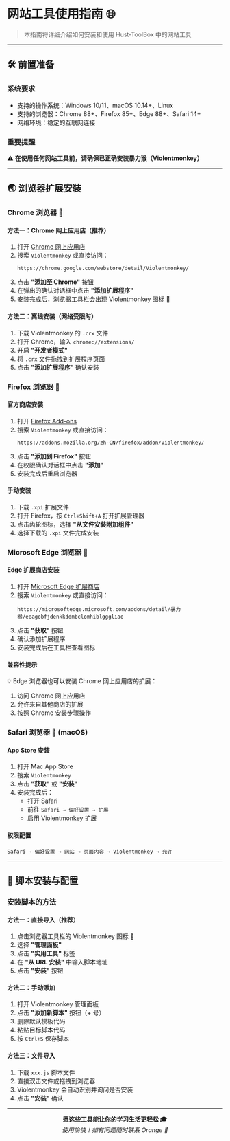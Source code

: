 # 网站工具使用指南 🌐

> 本指南将详细介绍如何安装和使用 Hust-ToolBox 中的网站工具

---

## 🛠️ 前置准备

### 系统要求

- 支持的操作系统：Windows 10/11、macOS 10.14+、Linux
- 支持的浏览器：Chrome 88+、Firefox 85+、Edge 88+、Safari 14+
- 网络环境：稳定的互联网连接

### 重要提醒

⚠️ **在使用任何网站工具前，请确保已正确安装暴力猴（Violentmonkey）**

---

## 🌏 浏览器扩展安装

### Chrome 浏览器 🔵

#### 方法一：Chrome 网上应用店（推荐）

1. 打开 [Chrome 网上应用店](https://chrome.google.com/webstore)
2. 搜索 `Violentmonkey` 或直接访问：
   ```
   https://chrome.google.com/webstore/detail/Violentmonkey/
   ```
3. 点击 **"添加至 Chrome"** 按钮
4. 在弹出的确认对话框中点击 **"添加扩展程序"**
5. 安装完成后，浏览器工具栏会出现 Violentmonkey 图标 🐒

#### 方法二：离线安装（网络受限时）

1. 下载 Violentmonkey 的 `.crx` 文件
2. 打开 Chrome，输入 `chrome://extensions/`
3. 开启 **"开发者模式"**
4. 将 `.crx` 文件拖拽到扩展程序页面
5. 点击 **"添加扩展程序"** 确认安装

### Firefox 浏览器 🦊

#### 官方商店安装

1. 打开 [Firefox Add-ons](https://addons.mozilla.org/)
2. 搜索 `Violentmonkey` 或直接访问：
   ```
   https://addons.mozilla.org/zh-CN/firefox/addon/Violentmonkey/
   ```
3. 点击 **"添加到 Firefox"** 按钮
4. 在权限确认对话框中点击 **"添加"**
5. 安装完成后重启浏览器

#### 手动安装

1. 下载 `.xpi` 扩展文件
2. 打开 Firefox，按 `Ctrl+Shift+A` 打开扩展管理器
3. 点击齿轮图标，选择 **"从文件安装附加组件"**
4. 选择下载的 `.xpi` 文件完成安装

### Microsoft Edge 浏览器 🔷

#### Edge 扩展商店安装

1. 打开 [Microsoft Edge 扩展商店](https://microsoftedge.microsoft.com/addons)
2. 搜索 `Violentmonkey` 或直接访问：
   ```
   https://microsoftedge.microsoft.com/addons/detail/暴力猴/eeagobfjdenkkddmbclomhiblgggliao
   ```
3. 点击 **"获取"** 按钮
4. 确认添加扩展程序
5. 安装完成后在工具栏查看图标

#### 兼容性提示

💡 Edge 浏览器也可以安装 Chrome 网上应用店的扩展：

1. 访问 Chrome 网上应用店
2. 允许来自其他商店的扩展
3. 按照 Chrome 安装步骤操作

### Safari 浏览器 🦁 (macOS)

#### App Store 安装

1. 打开 Mac App Store
2. 搜索 `Violentmonkey`
3. 点击 **"获取"** 或 **"安装"**
4. 安装完成后：
   - 打开 Safari
   - 前往 `Safari → 偏好设置 → 扩展`
   - 启用 Violentmonkey 扩展

#### 权限配置

```
Safari → 偏好设置 → 网站 → 页面内容 → Violentmonkey → 允许
```

---

## 📜 脚本安装与配置

### 安装脚本的方法

#### 方法一：直接导入（推荐）

1. 点击浏览器工具栏的 Violentmonkey 图标 🐒
2. 选择 **"管理面板"**
3. 点击 **"实用工具"** 标签
4. 在 **"从 URL 安装"** 中输入脚本地址
5. 点击 **"安装"** 按钮

#### 方法二：手动添加

1. 打开 Violentmonkey 管理面板
2. 点击 **"添加新脚本"** 按钮（+ 号）
3. 删除默认模板代码
4. 粘贴目标脚本代码
5. 按 `Ctrl+S` 保存脚本

#### 方法三：文件导入

1. 下载 `xxx.js` 脚本文件
2. 直接双击文件或拖拽到浏览器
3. Violentmonkey 会自动识别并询问是否安装
4. 点击 **"安装"** 确认

---

<div align="center">
  <b>愿这些工具能让你的学习生活更轻松 🎓</b>
  <br>
  <i>使用愉快！如有问题随时联系 Orange 🍊</i>
</div>
